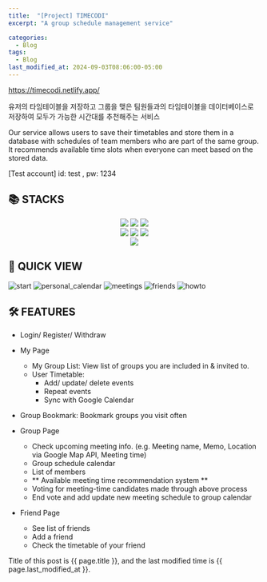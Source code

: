 ```yaml
---
title:  "[Project] TIMECODI"
excerpt: "A group schedule management service"

categories:
  - Blog
tags:
  - Blog
last_modified_at: 2024-09-03T08:06:00-05:00
---
```



<https://timecodi.netlify.app/>

유저의 타임테이블을 저장하고 그룹을 맺은 팀원들과의 타임테이블을 데이터베이스로 저장하여 모두가 가능한 시간대를 추천해주는 서비스

Our service allows users to save their timetables and store them in a database with schedules of team members who are part of the same group. It recommends available time slots when everyone can meet based on the stored data.

[Test account]  id: test  ,  pw: 1234


## 📚 STACKS
<div align=center> 
  <img src="https://img.shields.io/badge/react-61DAFB?style=for-the-badge&logo=react&logoColor=black"> 
  <img src="https://img.shields.io/badge/javascript-F7DF1E?style=for-the-badge&logo=javascript&logoColor=black"> 
  <img src="https://img.shields.io/badge/scss-CC6699?style=for-the-badge&logo=sass&logoColor=white"> 
  <br>
  
  <img src="https://img.shields.io/badge/mariaDB-003545?style=for-the-badge&logo=mariaDB&logoColor=white"> 
  <img src="https://img.shields.io/badge/fastAPI-009688?style=for-the-badge&logo=fastAPI&logoColor=white"> 
  <img src="https://img.shields.io/badge/python-3776AB?style=for-the-badge&logo=python&logoColor=white"> 
  <br>
  <img src="https://img.shields.io/badge/github-181717?style=for-the-badge&logo=github&logoColor=white">
</div>

## 🔎 QUICK VIEW
![start](https://github.com/hail2222/Capstone-Project/assets/100838589/b5695852-e3f4-46a6-80f4-6d31c0d14e7c)
![personal_calendar](https://github.com/hail2222/Capstone-Project/assets/100838589/644b2821-2a1d-4fa3-80ec-5c68a14721a6)
![meetings](https://github.com/hail2222/Capstone-Project/assets/100838589/86c5b019-3f65-48d5-a7a6-8daa61f6de61)
![friends](https://github.com/hail2222/Capstone-Project/assets/100838589/b7a1f2ac-6982-46f4-97fe-38309d9b3f86)
![howto](https://github.com/hail2222/Capstone-Project/assets/100838589/785f8ea5-8db7-481d-b69f-237086d03c7a)


## 🛠️ FEATURES
- Login/ Register/ Withdraw
  
- My Page
  - My Group List: View list of groups you are included in & invited to.
  - User Timetable:
    - Add/ update/ delete events
    - Repeat events
    - Sync with Google Calendar
      
- Group Bookmark: Bookmark groups you visit often
  
- Group Page
  - Check upcoming meeting info. (e.g. Meeting name, Memo, Location via Google Map API, Meeting time)
  - Group schedule calendar
  - List of members
  - ** Available meeting time recommendation system **
  - Voting for meeting-time candidates made through above process
  - End vote and add update new meeting schedule to group calendar
    
- Friend Page
  - See list of friends
  - Add a friend
  - Check the timetable of your friend
    
    


Title of this post is {{ page.title }},
and the last modified time is {{ page.last_modified_at }}.